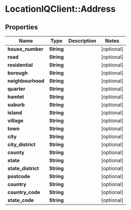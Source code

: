 # LocationIQClient::Address

## Properties
Name | Type | Description | Notes
------------ | ------------- | ------------- | -------------
**house_number** | **String** |  | [optional] 
**road** | **String** |  | [optional] 
**residential** | **String** |  | [optional] 
**borough** | **String** |  | [optional] 
**neighbourhood** | **String** |  | [optional] 
**quarter** | **String** |  | [optional] 
**hamlet** | **String** |  | [optional] 
**suburb** | **String** |  | [optional] 
**island** | **String** |  | [optional] 
**village** | **String** |  | [optional] 
**town** | **String** |  | [optional] 
**city** | **String** |  | [optional] 
**city_district** | **String** |  | [optional] 
**county** | **String** |  | [optional] 
**state** | **String** |  | [optional] 
**state_district** | **String** |  | [optional] 
**postcode** | **String** |  | [optional] 
**country** | **String** |  | [optional] 
**country_code** | **String** |  | [optional] 
**state_code** | **String** |  | [optional] 


